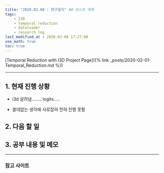 ```yaml
---
title: "2020.02.08 : 연구일지" ## 포스트 제목
tags:
    - I3D
    - temporal reduction
    - dataloader
    - research log
last_modified_at : 2020-02-08 17:27:00
use_math: true
toc: true
---
```


[Temporal Reduction with I3D Project Page]({% link _posts/2020-02-01-Temporal_Reduction.md %})

<hr>

## 1. 현재 진행 상황

- i3d 살려냄........ logits.....

- 쓸데없는 생각에 사로잡혀 전혀 진행 못함

## 2. 다음 할 일


## 3. 공부 내용 및 메모



<hr>

### 참고 사이트

